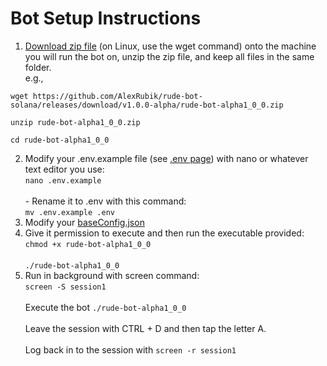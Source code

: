 # Bot Setup Instructions

1. [Download zip file](https://github.com/AlexRubik/rude-bot-solana/releases) (on Linux, use the wget command) onto the machine you will run the bot on, unzip the zip file, and keep all files in the same folder.\
   e.g.,&#x20;

```
wget https://github.com/AlexRubik/rude-bot-solana/releases/download/v1.0.0-alpha/rude-bot-alpha1_0_0.zip
```

```
unzip rude-bot-alpha1_0_0.zip
```

```
cd rude-bot-alpha1_0_0
```

2. Modify your .env.example file (see [.env page](.env.md)) with nano or whatever text editor you use: \
   `nano .env.example`\
   \
   \- Rename it to .env with this command: \
   `mv .env.example .env`
3. Modify your [baseConfig.json](baseconfig.json.md)
4. Give it permission to execute and then run the executable provided:\
   `chmod +x rude-bot-alpha1_0_0`\
   \
   `./rude-bot-alpha1_0_0`&#x20;
5. Run in background with screen command:\
   `screen -S session1`\
   \
   Execute the bot `./rude-bot-alpha1_0_0`\
   \
   Leave the session with CTRL + D and then tap the letter A.\
   \
   Log back in to the session with `screen -r session1`
